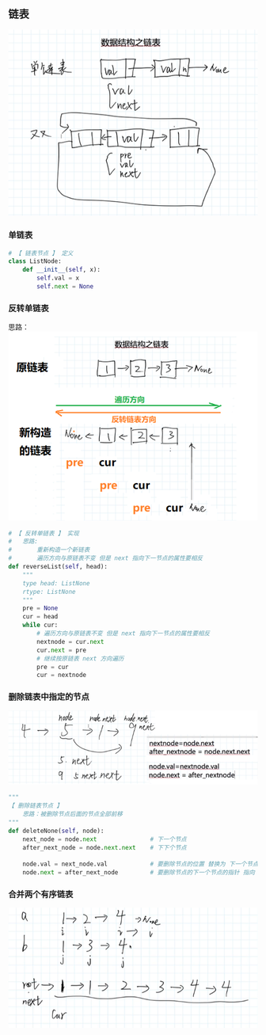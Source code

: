 ## **链表**

![dan_link_table](https://github.com/yesdino/img_upload/blob/master/imooc_study/data_structure/linked.png?raw=true)

### 单链表

```py
# 【 链表节点 】 定义
class ListNode:
    def __init__(self, x):
        self.val = x
        self.next = None
```


### 反转单链表
思路：
![reverse_link_thinking](https://github.com/yesdino/img_upload/blob/master/imooc_study/data_structure/reverse_singly_linked_thinking.png?raw=true)

```py
# 【 反转单链表 】 实现
#   思路: 
#       重新构造一个新链表
#       遍历方向与原链表不变 但是 next 指向下一节点的属性要相反
def reverseList(self, head):
    """
    type head: ListNone
    rtype: ListNone
    """
    pre = None
    cur = head
    while cur:
        # 遍历方向与原链表不变 但是 next 指向下一节点的属性要相反
        nextnode = cur.next 
        cur.next = pre      
        # 继续按原链表 next 方向遍历
        pre = cur           
        cur = nextnode
```

### 删除链表中指定的节点

![delete_link_node](https://github.com/yesdino/img_upload/blob/master/imooc_study/data_structure/delete_link_node.png?raw=true)

```py
"""
【 删除链表节点 】
    思路：被删除节点后面的节点全部前移
"""
def deleteNone(self, node):
    next_node = node.next               # 下一个节点
    after_next_node = node.next.next    # 下下个节点

    node.val = next_node.val            # 要删除节点的位置 替换为 下一个节点
    node.next = after_next_node         # 要删除节点的下一个节点的指针 指向 下下个节点
```


### 合并两个有序链表
![merge_two_sorted_link](https://github.com/yesdino/img_upload/blob/master/imooc_study/data_structure/merge_two_sorted_link.png?raw=true)











